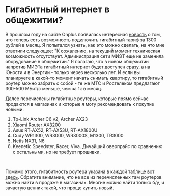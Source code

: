 # Гигабитный интернет в общежитии?

В прошлом году на сайте Onplus появилась интересная [новость](https://miet.onplus.ru/) о том, что теперь есть возможность подключить гигабитный тариф за 1300 рублей в месяц.
Я попытался узнать, как это можно сделать, на что мне ответили следующее: "К сожалению, на текущий момент техническая возможность отсутствует. Администрация сети МИЭТ еще не заменила оборудование в общежитии." 
Я полагаю, что в новом общежитии напротив МИЭТа гигабитный интернет будет доступен сразу, а на Юности и в Энергии - только через несколько лет. И если вы планируете в какой-то момент начать снимать квартиру, то гигабитный роутер можно забрать с собой - те же МТС и Ростелеком предлагают 300-500 МБит/с меньше, чем за 1к в месяц. 

Далее перечислены гигабитные роутеры, которые прямо сейчас продаются в магазинах и которые я могу рекомендовать к покупке новыми:
1. Tp-Link Archer C6 v2, Archer AX23
2. Xiaomi Router AX3200
3. Asus RT-AX52, RT-AX53U, RT-AX1800U
4. Cudy WR1300, WR3000, WR3000S, M1300, TR3000
5. Netis NX31, N6
6. Keenetic Speedster, Racer, Viva. Дичайший оверпрайс по сравнению с остальными, но не требует прошивки.

<br>

Помимо этого, гигабитность роутера указана в каждой таблице [вот здесь](/lists/routers.md). Обратите внимание, что не все из перечисленных там роутеров можно найти в продаже в магазинах. Многие можно найти только б/у, и зачастую ценник такой, что проще купить новый.
